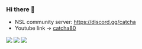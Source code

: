 ### Hi there 👋

 - NSL community server: https://discord.gg/catcha
 - Youtube link -> <a href="https://www.youtube.com/channel/UCoNVWCMYp8Fs50wPeefw_7A">catcha80</a>

<img align="center" src="https://github-readme-stats.vercel.app/api?username=catcha8&&show_icons=true&title_color=ffffff&icon_color=bb2acf&text_color=daf7dc&bg_color=151515">
<img align="center" src="https://github-readme-stats-eight-theta.vercel.app/api/top-langs/?username=catcha8&layout=compact&langs_count=8&theme=react&locale=fr">
<img align="center" src="https://profile-counter.glitch.me/catcha8/count.svg">
